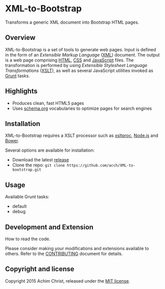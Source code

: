 # XML-to-Bootstrap

Transforms a generic XML document into Bootstrap HTML pages.

## Overview

XML-to-Bootstrap is a set of tools to generate web pages.
Input is defined in the form of an *Extensible Markup Language* ([XML](https://en.wikipedia.org/wiki/XML)) document.
The output is a web page comprising [HTML](https://en.wikipedia.org/wiki/HTML), [CSS](https://en.wikipedia.org/wiki/Cascading_Style_Sheets) and [JavaScript](https://en.wikipedia.org/wiki/JavaScript) files. The transformation is performed by using *Extensible Stylesheet Language Transformations* ([XSLT](https://en.wikipedia.org/wiki/XSLT)), as well as several JavaScript utilities invoked as [Grunt](https://gruntjs.com/) tasks.

## Highlights

- Produces clean, fast HTML5 pages
- Uses [schema.org](https://schema.org) vocabularies to optimize pages for search engines

## Installation

XML-to-Bootstrap requires a XSLT processor such as [xsltproc](http://xmlsoft.org/XSLT/xsltproc2.html), [Node.js](https://www.nodejs.org/) and [Bower](http://bower.io/).

Several options are available for installation:

- Download the latest [release](https://github.com/acch/XML-to-bootstrap/releases/latest)
- Clone the repo: `git clone https://github.com/acch/XML-to-bootstrap.git`

## Usage

Available Grunt tasks:

- default
- debug

## Development and Extension

How to read the code.

Please consider making your modifications and extensions available to others. Refer to the [CONTRIBUTING](CONTRIBUTING.md) document for details.

## Copyright and license

Copyright 2015 Achim Christ, released under the [MIT license](LICENSE).
